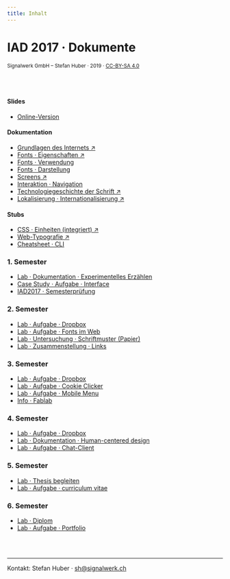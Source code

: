 ```yaml
---
title: Inhalt
---
```


# IAD 2017 · Dokumente

<small>Signalwerk GmbH – Stefan Huber · 2019 · [CC-BY-SA 4.0](https://creativecommons.org/licenses/by-sa/4.0/)</small>

<br>
<br>


#### Slides
* [Online-Version](https://signalwerk.github.io/IAD.LAB.SLD/)

#### Dokumentation

* [Grundlagen des Internets ↗](https://signalwerk.github.io/learn.interaction/articles/internet-technology/)
* [Fonts · Eigenschaften ↗](https://signalwerk.github.io/learn.interaction/articles/font-anatomy/)
* [Fonts · Verwendung](/font-use/)
* [Fonts · Darstellung](/font-rendering/)
* [Screens ↗](https://signalwerk.github.io/learn.interaction/articles/screens/)
* [Interaktion · Navigation](/navigation/)
* [Technologiegeschichte der Schrift ↗](https://signalwerk.github.io/learn.interaction/articles/font-history/)
* [Lokalisierung · Internationalisierung ↗](https://signalwerk.github.io/learn.interaction/articles/global-content/)

<!-- * [Reguläre Ausdrücke · Grundlagen](/regex/) -->
<!-- * [Parser · Grundlagen](/parser/) -->



#### Stubs
* [CSS · Einheiten (integriert) ↗](https://signalwerk.github.io/learn.interaction/articles/basic-technology/)
* [Web-Typografie ↗](http://webtypo.signalwerk.ch)
* [Cheatsheet · CLI](/cheatsheet-cli/)
<!-- * [Touch-Interface](/touch/) -->
<!-- * [Thesis](/thesis/) -->


### 1. Semester

* [Lab · Dokumentation · Experimentelles Erzählen](/exercise-exp-story/)
* [Case Study · Aufgabe · Interface](/exercise-case-study/)
* [IAD2017 · Semesterprüfung](/excercise-first-semester/)

### 2. Semester

* [Lab · Aufgabe · Dropbox](/exercise-dropbox-handling/)
* [Lab · Aufgabe · Fonts im Web](/exercise-webfont/)
* [Lab · Untersuchung · Schriftmuster (Papier)](/exercise-webfont/paper-specimen/)
* [Lab · Zusammenstellung · Links](/exercise-webfont/font-foundries/)

<!-- * [Lab · Plan](/plan/semester-02/) -->

### 3. Semester

* [Lab · Aufgabe · Dropbox](/exercise-dropbox-handling/)
* [Lab · Aufgabe · Cookie Clicker](/exercise-cookie-clicker/)
* [Lab · Aufgabe · Mobile Menu](/exercise-mobile-menu/)
* [Info · Fablab](/typesetting-infos/)

### 4. Semester

* [Lab · Aufgabe · Dropbox](/exercise-dropbox-handling/)
* [Lab · Dokumentation · Human-centered design](/exercise-human-centered-design/)
* [Lab · Aufgabe · Chat-Client](/exercise-chat/)

### 5. Semester
* [Lab · Thesis begleiten](https://github.com/logrinto/IAD2017.thesis)
* [Lab · Aufgabe · curriculum vitae](/exercise-CV/)


### 6. Semester
* [Lab · Diplom](/diplom/)
* [Lab · Aufgabe · Portfolio](/exercise-portfolio/)

<br>
<br>

<hr>

Kontakt:
Stefan Huber · sh@signalwerk.ch
